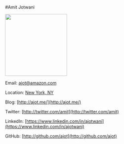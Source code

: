 #Amit Jotwani

<img src="https://github.com/jeffblankenburg/alexa/blob/master/start_here/alexa_evangelists/images/amitjotwani.jpg" width="200">

Email: [ajot@amazon.com](mailto:ajot@amazon.com)

Location: [New York, NY](https://en.wikipedia.org/wiki/New_York_City)

Blog: [http://ajot.me/](http://ajot.me/)

Twitter: [http://twitter.com/amit](http://twitter.com/amit)

<!--Alexa Skills: [http://amzn.to/2iJT07W](http://amzn.to/2iJT07W)-->

LinkedIn: [https://www.linkedin.com/in/ajotwani](https://www.linkedin.com/in/ajotwani)

GitHub: [http://github.com/ajot](http://github.com/ajot)